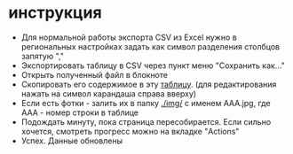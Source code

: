 # инструкция
- Для нормальной работы экспорта CSV из Excel нужно в региональных настройках задать как символ разделения столбцов запятую ","
- Экспортировать таблицу в CSV через пункт меню "Сохранить как..."
- Открыть полученный файл в блокноте
- Скопировать его содержимое в эту [таблицу](./_data/pets.csv). (для редактирования нажать на символ карандаша справа вверху)
- Если есть фотки - залить их в папку [./img/](./pets/img/) с именем AAA.jpg, где AAA - номер строки в таблице
- Подождать минуту, пока страница пересобирается. Если сильно хочется, смотреть прогресс можно на вкладке "Actions"
- Успех. Данные обновлены
